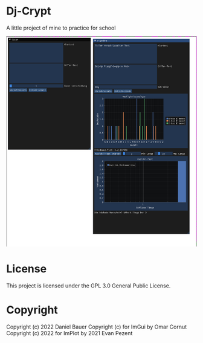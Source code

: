 # Dj-Crypt
A little project of mine to practice for school

![Screenshot](screenshot.png)

# License
This project is licensed under the GPL 3.0 General Public License.

# Copyright
Copyright (c) 2022 Daniel Bauer
Copyright (c) for ImGui by Omar Cornut
Copyright (c) 2022 for ImPlot by 2021 Evan Pezent
